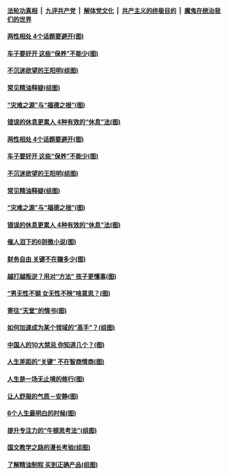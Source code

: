 

####  [法轮功真相](../../../../basic/blob/master/README.md?t=02041631) &nbsp;|&nbsp; [九评共产党](../../../../9ping.md/blob/master/README.md?t=02041631) &nbsp;|&nbsp; [解体党文化](../../../../jtdwh.md/blob/master/README.md?t=02041631)  &nbsp;|&nbsp; [共产主义的终极目的](../../../../gczydzjmd.md/blob/master/README.md?t=02041631) &nbsp;|&nbsp; [魔鬼在统治我们的世界](../../../../mgztzwmdsj.md/blob/master/README.md?t=02041631) 

#### [两性相处 4个话题要避开(图)](../pages/p8/961417.md?t=02041631) 

#### [车子要好开 这些“保养”不能少(图)](../pages/p8/961406.md?t=02041631) 

#### [不沉迷欲望的王阳明(组图)](../pages/p8/961226.md?t=02041631) 

#### [常见精油释疑(组图)](../pages/p8/960091.md?t=02041631) 

#### [“灾难之源”与“福德之根”(图)](../pages/p8/961297.md?t=02041631) 

#### [错误的休息更累人 4种有效的“休息”法(图)](../pages/p8/961182.md?t=02041631) 

#### [两性相处 4个话题要避开(图)](../pages/p8/961417.md?t=02041631) 

#### [车子要好开 这些“保养”不能少(图)](../pages/p8/961406.md?t=02041631) 

#### [不沉迷欲望的王阳明(组图)](../pages/p8/961226.md?t=02041631) 

#### [常见精油释疑(组图)](../pages/p8/960091.md?t=02041631) 

#### [“灾难之源”与“福德之根”(图)](../pages/p8/961297.md?t=02041631) 

#### [错误的休息更累人 4种有效的“休息”法(图)](../pages/p8/961182.md?t=02041631) 

#### [催人泪下的6则微小说(图)](../pages/p8/960664.md?t=02041631) 

#### [财务自由 关键不在赚多少(图)](../pages/p8/960288.md?t=02041631) 

#### [越打越叛逆？用对“方法” 孩子更懂事(图)](../pages/p8/961155.md?t=02041631) 

#### [“男无性不钢 女无性不秧”啥意思？(图)](../pages/p8/961051.md?t=02041631) 

#### [寄往“天堂”的情书(图)](../pages/p8/960649.md?t=02041631) 

#### [如何加速成为某个领域的“高手”？(组图)](../pages/p8/960096.md?t=02041631) 

#### [中国人的10大禁忌 你知道几个？(图)](../pages/p8/961039.md?t=02041631) 

#### [人生差距的“关键” 不在智商情商(图)](../pages/p8/960953.md?t=02041631) 

#### [人生是一场无止境的修行(图)](../pages/p8/960657.md?t=02041631) 

#### [让人舒服的气质－安静(图)](../pages/p8/960662.md?t=02041631) 

#### [6个人生最明白的时候(图)](../pages/p8/960656.md?t=02041631) 

#### [提升专注力的“牛顿思考法”(组图)](../pages/p8/960094.md?t=02041631) 

#### [国文教学之路的漫长考验(组图)](../pages/p8/960845.md?t=02041631) 

#### [了解精油制程 买到正确产品(组图)](../pages/p8/960090.md?t=02041631) 


